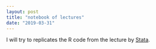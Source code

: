 ```yaml
---
layout: post
title: "notebook of lectures"
date: "2019-03-31"
---
```


I will try to replicates the R code from the lecture by [Stata](https://github.com/yangyuzhou001/So-many-lessons-to-learn/tree/master/code/stata).
